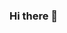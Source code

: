 ### Hi there 👋

<!--
**manuj10/manuj10** is a ✨ _special_ ✨ repository because its `README.md` (this file) appears on your GitHub profile.

Here are some ideas to get you started:

- 🔭 I’m currently working on ...
### 🌱 I’m currently learning Human Computer Interaction
- 👯 I’m looking to collaborate on ...
- 🤔 I’m looking for help with ...
### 💬 Ask me about Design/Salesforce
### 📫 How to reach me: mail me @ contact@manujpaliwal.com
- 😄 Pronouns: ...
- ⚡ Fun fact: ...
-->
